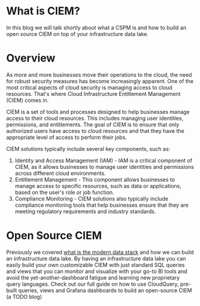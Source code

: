 # What is CIEM?

In this blog we will talk shortly about what a CSPM is and how to build an open source CIEM on top of your infrastructure data lake.

# Overview

As more and more businesses move their operations to the cloud, the need for robust security measures has become increasingly apparent. One of the most critical aspects of cloud security is managing access to cloud resources. That's where Cloud Infrastructure Entitlement Management (CIEM) comes in.

CIEM is a set of tools and processes designed to help businesses manage access to their cloud resources. This includes managing user identities, permissions, and entitlements. The goal of CIEM is to ensure that only authorized users have access to cloud resources and that they have the appropriate level of access to perform their jobs.

CIEM solutions typically include several key components, such as:

1. Identity and Access Management (IAM) - IAM is a critical component of CIEM, as it allows businesses to manage user identities and permissions across different cloud environments.
2. Entitlement Management - This component allows businesses to manage access to specific resources, such as data or applications, based on the user's role or job function.
3. Compliance Monitoring - CIEM solutions also typically include compliance monitoring tools that help businesses ensure that they are meeting regulatory requirements and industry standards.

# Open Source CIEM

Previously we covered [what is the modern data stack](https://www.cloudquery.io/blog/what-is-the-modern-data-stack) and how we can build an infrastructure data lake. By having an infrastructure data lake you can easily build your own customizable CIEM with just standard SQL queries and views that you can monitor and visualize with your go-to BI tools and avoid the yet-another-dashboard fatigue and learning new proprietary query languages. Check out our full guide on how to use CloudQuery, pre-built queries, views and Grafana dashboards to build an open-source CIEM (a TODO blog)